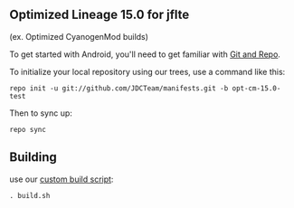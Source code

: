 
Optimized Lineage 15.0 for jflte
---------------
(ex. Optimized CyanogenMod builds)

To get started with Android, you'll need to get
familiar with [Git and Repo](http://source.android.com/source/using-repo.html).

To initialize your local repository using our trees, use a command like this:

    repo init -u git://github.com/JDCTeam/manifests.git -b opt-cm-15.0-test

Then to sync up:

    repo sync

Building
---------------


use our [custom build script](https://github.com/JDCTeam/android_vendor_jdc/blob/opt-cm-15.0/build.sh):

    . build.sh

